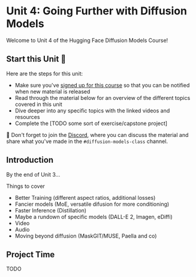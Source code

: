 # Unit 4: Going Further with Diffusion Models

Welcome to Unit 4 of the Hugging Face Diffusion Models Course!

## Start this Unit :rocket:

Here are the steps for this unit:

- Make sure you've [signed up for this course](https://huggingface.us17.list-manage.com/subscribe?u=7f57e683fa28b51bfc493d048&id=ef963b4162) so that you can be notified when new material is released
- Read through the material below for an overview of the different topics covered in this unit
- Dive deeper into any specific topics with the linked videos and resources
- Complete the [TODO some sort of exercise/capstone project]


:loudspeaker: Don't forget to join the [Discord](https://huggingface.co/join/discord), where you can discuss the material and share what you've made in the `#diffusion-models-class` channel.
 
## Introduction

By the end of Unit 3...

Things to cover
- Better Training (different aspect ratios, additional losses)
- Fancier models (MoE, versatile difusion for more conditioning)
- Faster Inference (Distillation)
- Maybe a rundown of specific models (DALL-E 2, Imagen, eDiffi)
- Video 
- Audio
- Moving beyond diffusion (MaskGIT/MUSE, Paella and co)

## Project Time

TODO
